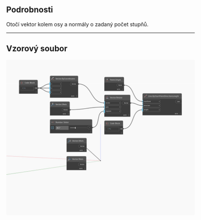 ## Podrobnosti
Otočí vektor kolem osy a normály o zadaný počet stupňů.
___
## Vzorový soubor

![Rotate (axis, degrees)](./Autodesk.DesignScript.Geometry.Vector.Rotate(axis,%20degrees)_img.jpg)

